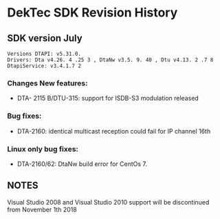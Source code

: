 # DekTec SDK Revision History
## SDK version July

```
Versions DTAPI: v5.31.0.
Drivers: Dta v4.26. 4 .25 3 , DtaNw v3.5. 9. 40 , Dtu v4.13. 2 .7 8
DtapiService: v3.4.1.7 2
```

### Changes New features:
- DTA- 2115 B/DTU-315: support for ISDB-S3 modulation released

### Bug fixes:
- DTA-2160: identical multicast reception could fail for IP channel 16th

### Linux only bug fixes:
- DTA-2160/62: DtaNw build error for CentOs 7.

## NOTES
Visual Studio 2008 and Visual Studio 2010 support will be discontinued from November 1th 2018
